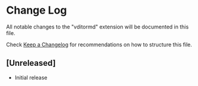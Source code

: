 # Change Log

All notable changes to the "vditormd" extension will be documented in this file.

Check [Keep a Changelog](http://keepachangelog.com/) for recommendations on how to structure this file.

## [Unreleased]

- Initial release